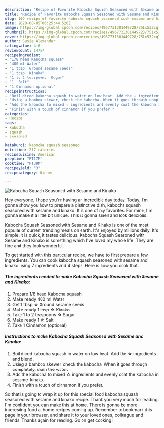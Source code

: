 ```yaml
---
description: "Recipe of Favorite Kabocha Squash Seasoned with Sesame and Kinako"
title: "Recipe of Favorite Kabocha Squash Seasoned with Sesame and Kinako"
slug: 109-recipe-of-favorite-kabocha-squash-seasoned-with-sesame-and-kinako
date: 2020-08-05T06:25:44.520Z
image: https://img-global.cpcdn.com/recipes/4967731301449728/751x532cq70/kabocha-squash-seasoned-with-sesame-and-kinako-recipe-main-photo.jpg
thumbnail: https://img-global.cpcdn.com/recipes/4967731301449728/751x532cq70/kabocha-squash-seasoned-with-sesame-and-kinako-recipe-main-photo.jpg
cover: https://img-global.cpcdn.com/recipes/4967731301449728/751x532cq70/kabocha-squash-seasoned-with-sesame-and-kinako-recipe-main-photo.jpg
author: Susie Alexander
ratingvalue: 4.6
reviewcount: 14757
recipeingredient:
- "1/8 head Kabocha squash"
- "400 ml Water"
- "1 tbsp  Ground sesame seeds"
- "1 tbsp  Kinako"
- "1 to 2 teaspoons  Sugar"
- "1  Salt"
- "1 Cinnamon optional"
recipeinstructions:
- "Boil diced kabocha squash in water on low heat. Add the ☆ ingredients and blend."
- "Using a bamboo skewer, check the kabocha. When it goes through completely, drain the water."
- "Add the kabocha to mixed ☆ ingredients and evenly coat the kabocha in sesame-kinako."
- "Finish with a touch of cinnamon if you prefer."
categories:
- Recipe
tags:
- kabocha
- squash
- seasoned

katakunci: kabocha squash seasoned 
nutrition: 217 calories
recipecuisine: American
preptime: "PT17M"
cooktime: "PT39M"
recipeyield: "3"
recipecategory: Dinner

---
```



![Kabocha Squash Seasoned with Sesame and Kinako](https://img-global.cpcdn.com/recipes/4967731301449728/751x532cq70/kabocha-squash-seasoned-with-sesame-and-kinako-recipe-main-photo.jpg)

Hey everyone, I hope you're having an incredible day today. Today, I'm gonna show you how to prepare a distinctive dish, kabocha squash seasoned with sesame and kinako. It is one of my favorites. For mine, I'm gonna make it a little bit unique. This is gonna smell and look delicious.

Kabocha Squash Seasoned with Sesame and Kinako is one of the most popular of current trending meals on earth. It's enjoyed by millions daily. It's simple, it is quick, it tastes delicious. Kabocha Squash Seasoned with Sesame and Kinako is something which I've loved my whole life. They are fine and they look wonderful.




To get started with this particular recipe, we have to first prepare a few ingredients. You can cook kabocha squash seasoned with sesame and kinako using 7 ingredients and 4 steps. Here is how you cook that.

<!--inarticleads1-->

##### The ingredients needed to make Kabocha Squash Seasoned with Sesame and Kinako:

1. Prepare 1/8 head Kabocha squash
1. Make ready 400 ml Water
1. Get 1 tbsp ☆ Ground sesame seeds
1. Make ready 1 tbsp ☆ Kinako
1. Take 1 to 2 teaspoons ☆ Sugar
1. Make ready 1 ☆ Salt
1. Take 1 Cinnamon (optional)




<!--inarticleads2-->

##### Instructions to make Kabocha Squash Seasoned with Sesame and Kinako:

1. Boil diced kabocha squash in water on low heat. Add the ☆ ingredients and blend.
1. Using a bamboo skewer, check the kabocha. When it goes through completely, drain the water.
1. Add the kabocha to mixed ☆ ingredients and evenly coat the kabocha in sesame-kinako.
1. Finish with a touch of cinnamon if you prefer.




So that is going to wrap it up for this special food kabocha squash seasoned with sesame and kinako recipe. Thank you very much for reading. I'm confident you can make this at home. There is gonna be more interesting food at home recipes coming up. Remember to bookmark this page in your browser, and share it to your loved ones, colleague and friends. Thanks again for reading. Go on get cooking!
